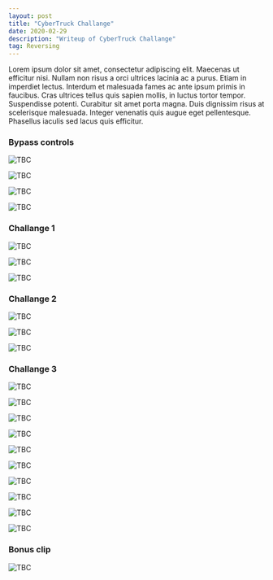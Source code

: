 ```yaml
---
layout: post
title: "CyberTruck Challange"
date: 2020-02-29 
description: "Writeup of CyberTruck Challange"
tag: Reversing
---   
```


Lorem ipsum dolor sit amet, consectetur adipiscing elit. Maecenas ut efficitur nisi. Nullam non risus a orci ultrices lacinia ac a purus. Etiam in imperdiet lectus. Interdum et malesuada fames ac ante ipsum primis in faucibus. Cras ultrices tellus quis sapien mollis, in luctus tortor tempor. Suspendisse potenti. Curabitur sit amet porta magna. Duis dignissim risus at scelerisque malesuada. Integer venenatis quis augue eget pellentesque. Phasellus iaculis sed lacus quis efficitur. 

### Bypass controls

![](/images/posts/CyberTruck19/img1.png "TBC")

![](/images/posts/CyberTruck19/img2.png "TBC")

![](/images/posts/CyberTruck19/img3.png "TBC")

![](/images/posts/CyberTruck19/img4.png "TBC")

### Challange 1

![](/images/posts/CyberTruck19/img5.png "TBC")

![](/images/posts/CyberTruck19/img6.png "TBC")

![](/images/posts/CyberTruck19/img7.png "TBC")

### Challange 2

![](/images/posts/CyberTruck19/img8.png "TBC")

![](/images/posts/CyberTruck19/img9.png "TBC")

![](/images/posts/CyberTruck19/img10.png "TBC")

### Challange 3

![](/images/posts/CyberTruck19/img11.png "TBC")

![](/images/posts/CyberTruck19/img12.png "TBC")

![](/images/posts/CyberTruck19/img13.png "TBC")

![](/images/posts/CyberTruck19/img14.png "TBC")

![](/images/posts/CyberTruck19/img15.png "TBC")

![](/images/posts/CyberTruck19/img16.png "TBC")

![](/images/posts/CyberTruck19/img17.png "TBC")

![](/images/posts/CyberTruck19/img18.png "TBC")

![](/images/posts/CyberTruck19/img19.png "TBC")

![](/images/posts/CyberTruck19/img20.png "TBC")

### Bonus clip

![](/images/posts/CyberTruck19/img21.png "TBC")
